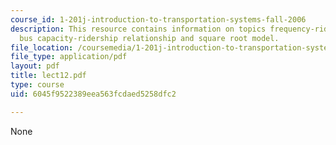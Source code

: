 ```yaml
---
course_id: 1-201j-introduction-to-transportation-systems-fall-2006
description: This resource contains information on topics frequency-ridership relationship,
  bus capacity-ridership relationship and square root model.
file_location: /coursemedia/1-201j-introduction-to-transportation-systems-fall-2006/6045f9522389eea563fcdaed5258dfc2_lect12.pdf
file_type: application/pdf
layout: pdf
title: lect12.pdf
type: course
uid: 6045f9522389eea563fcdaed5258dfc2

---
```

None